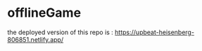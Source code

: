 # offlineGame


the deployed version of this repo is : https://upbeat-heisenberg-806851.netlify.app/
